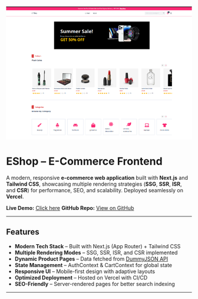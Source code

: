 ![Project Banner](public/mainBanner.png)

# EShop – E-Commerce Frontend

A modern, responsive **e-commerce web application** built with **Next.js** and **Tailwind CSS**, showcasing multiple rendering strategies (**SSG**, **SSR**, **ISR**, and **CSR**) for performance, SEO, and scalability. Deployed seamlessly on **Vercel**.

**Live Demo:** [Click here](https://e-commerce-delta-ecru-80.vercel.app)
**GitHub Repo:** [View on GitHub](https://github.com/d4nyaras/e-commerce)

---

## Features

- **Modern Tech Stack** – Built with Next.js (App Router) + Tailwind CSS
- **Multiple Rendering Modes** – SSG, SSR, ISR, and CSR implemented
- **Dynamic Product Pages** – Data fetched from [DummyJSON API](https://dummyjson.com)
- **State Management** – AuthContext & CartContext for global state
- **Responsive UI** – Mobile-first design with adaptive layouts
- **Optimized Deployment** – Hosted on Vercel with CI/CD
- **SEO-Friendly** – Server-rendered pages for better search indexing

---
